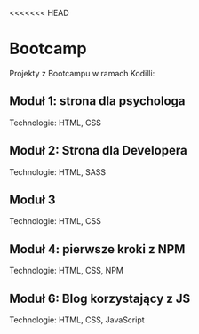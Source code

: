 <<<<<<< HEAD

# Bootcamp

Projekty z Bootcampu w ramach Kodilli:

## Moduł 1: strona dla psychologa

Technologie: HTML, CSS

## Moduł 2: Strona dla Developera

Technologie: HTML, SASS

## Moduł 3

Technologie: HTML, CSS

## Moduł 4: pierwsze kroki z NPM

Technologie: HTML, CSS, NPM

## Moduł 6: Blog korzystający z JS

Technologie: HTML, CSS, JavaScript
